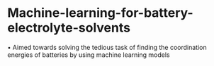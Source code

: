 # Machine-learning-for-battery-electrolyte-solvents
• Aimed towards solving the tedious task of finding the coordination energies of batteries by using machine learning models
